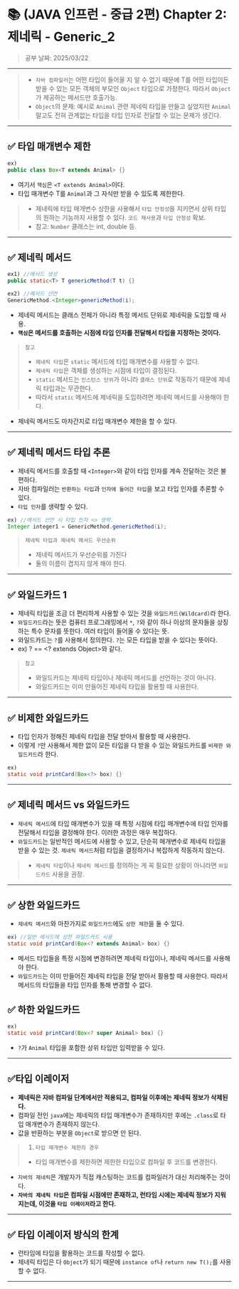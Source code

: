 # 📚 (JAVA 인프런 - 중급 2편) Chapter 2: 제네릭 - Generic_2
> 공부 날짜: 2025/03/22

---

> * `자바 컴파일러`는 어떤 타입이 들어올 지 알 수 없기 때문에 T를 어떤 
> 타입이든 받을 수 있는 모든 객체의 부모인 `Object` 타입으로 가정한다. 
> 따라서 `Object`가 제공하는 메서드만 호출가능.
> * `Object`의 문제: 예시로 `Animal` 관련 제네릭 타입을 만들고 싶었지만 `Animal` 말고도 전혀 관계없는 타입을 타입 인자로 전달할 수 있는 문제가 생긴다.

---

## ✅ 타입 매개변수 제한
```java
ex)
public class Box<T extends Animal> {}
```
- 여기서 `핵심`은  `<T extends Animal>`이다.
- 타입 매개변수 T를 `Animal`과 그 자식만 받을 수 있도록 제한한다.

> - 제네릭에 타입 매개변수 상한을 사용해서 `타입 안정성`을 지키면서 상위 타입의 원하는
> 기능까지 사용할 수 있다. `코드 재사용`과 `타입 안정성` 확보.
> - 참고: `Number` 클래스는 int, double 등.

---

## ✅ 제네릭 메서드
```java
ex1) //메서드 생성
public static<T> T genericMethod(T t) {}

ex2) //메서드 선언
GenericMethod.<Integer>genericMethod(i);
```
- 제네릭 메서드는 클래스 전체가 아니라 특정 메서드 단위로 제네릭을 도입할 때 사용.
- **`핵심`은 메서드를 호출하는 시점에 타입 인자를 전달해서 타입을 지정하는 것이다.**

> `참고`
> * `제네릭 타입`은 `static` 메서드에 타입 매개변수를 사용할 수 없다.
> * `제네릭 타입`은 객체를 생성하는 시점에 타입이 결정된다.
> * `static` 메서드는 `인스턴스 단위`가 아니라 `클래스 단위`로 작동하기 때문에 제네릭 타입과는 무관한다.
> * 따라서 `static` 메서드에 제네릭을 도입하려면 제네릭 메서드를 사용해야 한다.

- 제네릭 메서드도 마차간지로 타입 매개변수 제한을 할 수 있다.
---

## ✅ 제네릭 메서드 타입 추론
- 제네릭 메서드를 호출할 때 `<Integer>`와 같이 타입 인자를 계속 전달하는 것은 불편하다.
- 자바 컴파일러는 `반환하는 타입`과 `인자에 들어간 타입`을 보고 타입 인자를 추론할 수 있다.
- `타입 인자`를 생략할 수 있다.
```java
ex) //메서드 선언 시 타입 인자 <> 생략.
Integer integer1 = GenericMethod.genericMethod(i);
```

> `제네릭 타입과 제네릭 메서드 우선순위`
> * 제네릭 메서드가 우선순위를 가진다
> * 둘의 이름이 겹치지 않게 해야 한다.

--- 

## ✅ 와일드카드 1
- 제네릭 타입을 조금 더 편리하게 사용할 수 있는 것을 `와일드카드(Wildcard)`라 한다.
- `와일드카드`라는 뜻은 컴퓨터 프로그래밍에서 `*`, `?`와 같이 하나 이상의 문자들을 상징하는 특수 문자를 뜻한다. 여러 타입이 들어올 수 있다는 뜻.
- 와일드카드는 `?`를 사용해서 정의한다. `?`는 모든 타입을 받을 수 있다는 뜻이다.
- ex) ? == <? extends Object>와 같다.

> `참고`
> * 와일드카드는 제네릭 타입이나 제네릭 메서드를 선언하는 것이 아니다.
> * 와일드카드는 이미 만들어진 제네릭 타입을 활용할 때 사용한다.

---

## ✅ 비제한 와일드카드
- 타입 인자가 정해진 제네릭 타입을 전달 받아서 활용할 때 사용한다.
- 이렇게 `?`만 사용해서 제한 없이 모든 타입을 다 받을 수 있는 와일드카드를 `비제한 와일드카드`라 한다.
```java
ex)
static void printCard(Box<?> box) {}
```

---

## ✅ 제네릭 메서드 vs 와일드카드
- `제네릭 메서드`에 타입 매개변수가 있을 때 특정 시점에 타입 매개변수에 타입 인자를 전달해서 타입을 결정해야 한다. 이러한 과정은 매우 복잡하다.
- `와일드카드`는 일반적인 메서드에 사용할 수 있고, 단순히 매개변수로 제네릭 타입을 받을 수 있는 것. `제네릭 메서드`처럼 타입을 결정하거나 복잡하게 작동하지 않는다.
> * `제네릭 타입`이나 `제네릭 메서드`를 정의하는 게 꼭 필요한 상황이 아니라면 `와일드카드` 사용을 권장.

---

## ✅ 상한 와일드카드
- `제네릭 메서드`와 마찬가지로 `와일드카드`에도 `상한 제한`을 둘 수 있다.
```java
ex) //일반 메서드에 상한 와일드카드 사용
static void printCard(Box<? extends Animal> box) {}
```
- 메서드 타입들을 특정 시점에 변경하려면 제네릭 타입이나, 제네릭 메서드를 사용해야 한다.
- `와일드카드`는 이미 만들어진 제네릭 타입을 전달 받아서 활용할 때 사용한다. 따라서 메서드의 타입들을 타입 인자를 통해 변경할 수 없다.

## ✅ 하한 와일드카드
```java
ex)
static void printCard(Box<? super Animal> box) {}
```
- `?`가 `Animal` 타입을 포함한 상위 타입만 입력받을 수 있다.

---

## ✅타입 이레이저
- **제네릭은 자바 컴파일 단계에서만 적용되고, 컴파일 이후에는 제네릭 정보가 삭제된다.**
- 컴파일 전인 `java`에는 제네릭의 타입 매개변수가 존재하지만 후에는 `.class`로 타입 매개변수가 존재하지 않는다.
- 값을 반환하는 부분을 `Object`로 받으면 안 된다.

> 1. `타입 매개변수 제한의 경우`
> * 타입 매개변수를 제한하면 제한한 타입으로 컴파일 후 코드를 변경한다.

- `자바의 제네릭`은 개발자가 직접 캐스팅하는 코드를 컴파일러가 대신 처리해주는 것이다.
- **`자바의 제네릭 타입`은 컴파일 시점에만 존재하고, 런타임 시에는 제네릭 정보가 지워지는데, 이것을 `타입 이레이저`라고 한다.**

---

## ✅ 타입 이레이저 방식의 한계
- 런타임에 타입을 활용하는 코드를 작성할 수 없다.
- 제네릭 타입은 다 `Object`가 되기 때문에 `instance of`나 `return new T();`를 사용할 수 없다.

---
